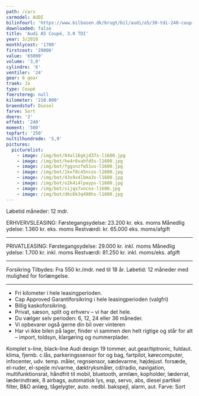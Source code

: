 ```yaml
---
path: /cars
carmodel: AUDI
bilinfourl: 'https://www.bilbasen.dk/brugt/bil/audi/a5/30-tdi-240-coup-quattro-2d/4178104'
downloaded: false
title: 'Audi A5 Coupé, 3.0 TDI'
year: 3/2010
monthlycost: '1700'
firstcost: '29000'
value: '65000'
volume: '3,0'
cylindre: '6'
ventiler: '24'
gear: 6 gear
traek: Ja
type: Coupé
foerstereg: null
kilometer: '210.000'
braendstof: Diesel
farve: Sort
doere: '2'
effekt: '240'
moment: '500'
topfart: '250'
nultilhundrede: '5,9'
pictures:
  picturelist:
    - image: /img/bot/04al16gkjd37s-l1600.jpg
    - image: /img/bot/he4r6vahfd5s-l1600.jpg
    - image: /img/bot/fggsnzfw51us-l1600.jpg
    - image: /img/bot/1kxf8c45ncos-l1600.jpg
    - image: /img/bot/43s9x4lbma3s-l1600.jpg
    - image: /img/bot/o2k4i4lpayps-l1600.jpg
    - image: /img/bot/sijqs7xncns-l1600.jpg
    - image: /img/bot/dkc6k3q490hs-l1600.jpg
---
```

Løbetid måneder: 12 mdr.

ERHVERVSLEASING:
Førstegangsydelse: 23.200 kr. eks. moms 
Månedlig ydelse: 1.360 kr. eks. moms
Restværdi: kr. 65.000 eks. moms/afgift
_______________________________________

PRIVATLEASING:
Førstegangsydelse: 29.000 kr. inkl. moms
Månedlig ydelse: 1.700 kr. inkl. moms
Restværdi: 81.250 kr. inkl. moms/eks. afgift
_______________________________________

Forsikring Tilbydes:
Fra 550 kr./mdr. ned til 18 år. 
Løbetid: 12 måneder med mulighed for forlængelse.
_______________________________________

* Fri kilometer i hele leasingperioden.
* Cap Approved Garantiforsikring i hele leasingperioden (valgfri)
* Billig kaskoforsikring.
* Privat, sæson, split og erhverv – vi har det hele.
* Du vælger selv perioden: 6, 12, 24 eller 36 måneder.
* Vi opbevarer også gerne din bil over vinteren
* Har vi ikke bilen på lager, finder vi sammen den helt rigtige og står for alt – import, toldsyn, klargøring og nummerplader.

Komplet s-line, black-line Audi design 19 tommer, aut.gear/tiptronic, fuldaut. klima, fjernb. c.lås, parkeringssensor for og bag, fartpilot, kørecomputer, infocenter, udv. temp. måler, regnsensor, sædevarme, højdejust. forsæde, el-ruder, el-spejle m/varme, dæktryksmåler, cd/radio, navigation, multifunktionsrat, håndfrit til mobil, bluetooth, armlæn, kopholder, læderrat, læderindtræk, 8 airbags, automatisk lys, esp, servo, abs, diesel partikel filter, B&O anlæg, tågelygter, auto. nedbl. bakspejl, alarm, aut.
Farve: Sort
